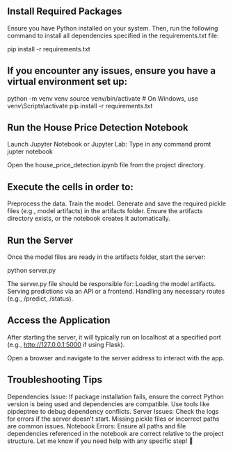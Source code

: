## Install Required Packages

Ensure you have Python installed on your system. Then, run the following command to install all dependencies specified in the requirements.txt file:

pip install -r requirements.txt

## If you encounter any issues, ensure you have a virtual environment set up:
python -m venv venv
source venv/bin/activate  # On Windows, use venv\Scripts\activate
pip install -r requirements.txt

## Run the House Price Detection Notebook
Launch Jupyter Notebook or Jupyter Lab:
Type in any command promt 
jupter notebook

Open the house_price_detection.ipynb file from the project directory.

## Execute the cells in order to:
Preprocess the data.
Train the model.
Generate and save the required pickle files (e.g., model artifacts) in the artifacts folder.
Ensure the artifacts directory exists, or the notebook creates it automatically.

## Run the Server
Once the model files are ready in the artifacts folder, start the server:

python server.py

The server.py file should be responsible for:
Loading the model artifacts.
Serving predictions via an API or a frontend.
Handling any necessary routes (e.g., /predict, /status).


## Access the Application
After starting the server, it will typically run on localhost at a specified port (e.g., http://127.0.0.1:5000 if using Flask).

Open a browser and navigate to the server address to interact with the app.

## Troubleshooting Tips
Dependencies Issue: If package installation fails, ensure the correct Python version is being used and dependencies are compatible. Use tools like pipdeptree to debug dependency conflicts.
Server Issues: Check the logs for errors if the server doesn’t start. Missing pickle files or incorrect paths are common issues.
Notebook Errors: Ensure all paths and file dependencies referenced in the notebook are correct relative to the project structure.
Let me know if you need help with any specific step! 🚀
